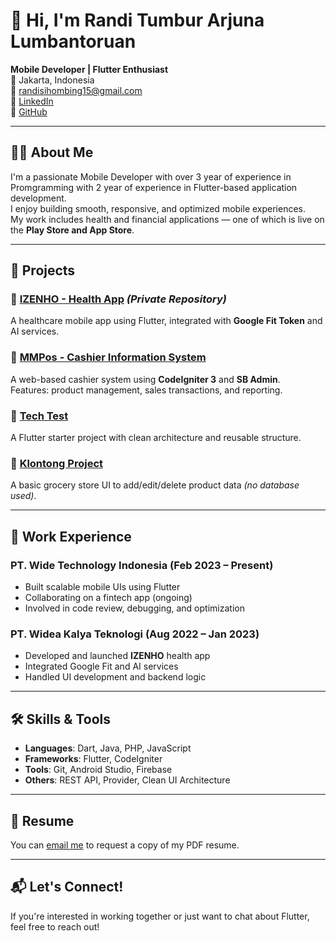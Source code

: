 # 👋 Hi, I'm Randi Tumbur Arjuna Lumbantoruan

**Mobile Developer | Flutter Enthusiast**  
📍 Jakarta, Indonesia  
📧 randisihombing15@gmail.com  
🔗 [LinkedIn](https://www.linkedin.com/in/randi-tumbur-arjuna-lumbantoruan-01b789183)  
🔗 [GitHub](https://github.com/randisihombing)  

---

## 🧑‍💻 About Me

I'm a passionate Mobile Developer with over 3 year of experience in Promgramming with 2 year of experience in Flutter-based application development.  
I enjoy building smooth, responsive, and optimized mobile experiences.  
My work includes health and financial applications — one of which is live on the **Play Store and App Store**.

---

## 🚀 Projects

### 🔹 [IZENHO - Health App](#) *(Private Repository)*
A healthcare mobile app using Flutter, integrated with **Google Fit Token** and AI services.

### 🔹 [MMPos - Cashier Information System](https://github.com/randisihombing/mmpos)
A web-based cashier system using **CodeIgniter 3** and **SB Admin**.  
Features: product management, sales transactions, and reporting.

### 🔹 [Tech Test](https://github.com/randisihombing/tech-test)
A Flutter starter project with clean architecture and reusable structure.  

### 🔹 [Klontong Project](https://github.com/randisihombing/klontong-project)
A basic grocery store UI to add/edit/delete product data *(no database used)*.  

---

## 💼 Work Experience

### **PT. Wide Technology Indonesia** (Feb 2023 – Present)  
- Built scalable mobile UIs using Flutter  
- Collaborating on a fintech app (ongoing)  
- Involved in code review, debugging, and optimization  

### **PT. Widea Kalya Teknologi** (Aug 2022 – Jan 2023)  
- Developed and launched **IZENHO** health app  
- Integrated Google Fit and AI services  
- Handled UI development and backend logic  

---

## 🛠️ Skills & Tools

- **Languages**: Dart, Java, PHP, JavaScript  
- **Frameworks**: Flutter, CodeIgniter  
- **Tools**: Git, Android Studio, Firebase  
- **Others**: REST API, Provider, Clean UI Architecture  

---

## 📄 Resume
You can [email me](mailto:randisihombing15@gmail.com) to request a copy of my PDF resume.

---

## 📬 Let's Connect!
If you're interested in working together or just want to chat about Flutter, feel free to reach out!

